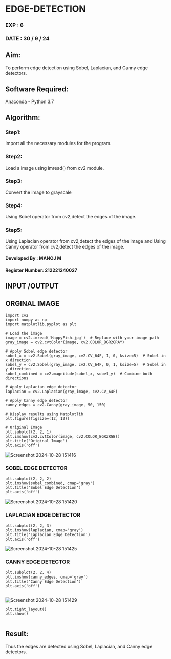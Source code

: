 # EDGE-DETECTION
### EXP : 6
### DATE : 30 / 9 / 24
## Aim:
To perform edge detection using Sobel, Laplacian, and Canny edge detectors.

## Software Required:
Anaconda - Python 3.7

## Algorithm:
### Step1:
Import all the necessary modules for the program.

### Step2:
Load a image using imread() from cv2 module.

### Step3:
Convert the image to grayscale

### Step4:
Using Sobel operator from cv2,detect the edges of the image.

### Step5:

Using Laplacian operator from cv2,detect the edges of the image and Using Canny operator from cv2,detect the edges of the image.

#### Developed By : MANOJ M
#### Register Number: 212221240027

## INPUT /OUTPUT
## ORGINAL IMAGE
```
import cv2
import numpy as np
import matplotlib.pyplot as plt

# Load the image
image = cv2.imread('HappyFish.jpg')  # Replace with your image path
gray_image = cv2.cvtColor(image, cv2.COLOR_BGR2GRAY)

# Apply Sobel edge detector
sobel_x = cv2.Sobel(gray_image, cv2.CV_64F, 1, 0, ksize=5)  # Sobel in x direction
sobel_y = cv2.Sobel(gray_image, cv2.CV_64F, 0, 1, ksize=5)  # Sobel in y direction
sobel_combined = cv2.magnitude(sobel_x, sobel_y)  # Combine both directions

# Apply Laplacian edge detector
laplacian = cv2.Laplacian(gray_image, cv2.CV_64F)

# Apply Canny edge detector
canny_edges = cv2.Canny(gray_image, 50, 150)

# Display results using Matplotlib
plt.figure(figsize=(12, 12))

# Original Image
plt.subplot(2, 2, 1)
plt.imshow(cv2.cvtColor(image, cv2.COLOR_BGR2RGB))
plt.title('Original Image')
plt.axis('off')
```
![Screenshot 2024-10-28 151416](https://github.com/user-attachments/assets/cbb9c129-1b8f-4e1e-8dd9-c68223e533a6)



### SOBEL EDGE DETECTOR
```
plt.subplot(2, 2, 2)
plt.imshow(sobel_combined, cmap='gray')
plt.title('Sobel Edge Detection')
plt.axis('off')
```
![Screenshot 2024-10-28 151420](https://github.com/user-attachments/assets/7ad02404-868d-4602-9dba-4763499c2fad)


### LAPLACIAN EDGE DETECTOR
```
plt.subplot(2, 2, 3)
plt.imshow(laplacian, cmap='gray')
plt.title('Laplacian Edge Detection')
plt.axis('off')

```
![Screenshot 2024-10-28 151425](https://github.com/user-attachments/assets/7189880a-bf55-4d4d-b62a-a762073026b5)



### CANNY EDGE DETECTOR
```
plt.subplot(2, 2, 4)
plt.imshow(canny_edges, cmap='gray')
plt.title('Canny Edge Detection')
plt.axis('off')


```
![Screenshot 2024-10-28 151429](https://github.com/user-attachments/assets/3f38101e-fa51-4f1b-bb37-2752144a3e92)

```
plt.tight_layout()
plt.show()


```

## Result:
Thus the edges are detected using Sobel, Laplacian, and Canny edge detectors.

